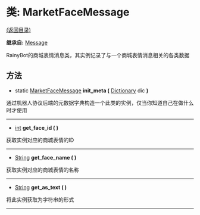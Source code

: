 # 类: MarketFaceMessage

[(返回目录)](./)

**继承自:** [Message](message.md)

RainyBot的商城表情消息类，其实例记录了与一个商城表情消息相关的各类数据

## 方法

* static [MarketFaceMessage](marketfacemessage.md) **init\_meta (** [Dictionary](https://docs.godotengine.org/en/latest/classes/class\_dictionary.html) dic **)**

通过机器人协议后端的元数据字典构造一个此类的实例，仅当你知道自己在做什么时才使用

***

* [int](https://docs.godotengine.org/en/latest/classes/class\_int.html) **get\_face\_id ( )**

获取实例对应的商城表情的ID

***

* [String](https://docs.godotengine.org/en/latest/classes/class\_string.html) **get\_face\_name ( )**

获取实例对应的商城表情的名称

***

* [String](https://docs.godotengine.org/en/latest/classes/class\_string.html) **get\_as\_text ( )**

将此实例获取为字符串的形式

***
